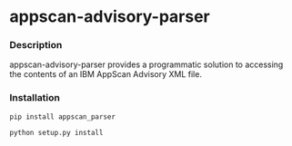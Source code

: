 # appscan-advisory-parser

### Description

appscan-advisory-parser provides a programmatic solution to accessing the contents of an IBM AppScan Advisory XML file.


### Installation

```
pip install appscan_parser
```


```
python setup.py install
```
